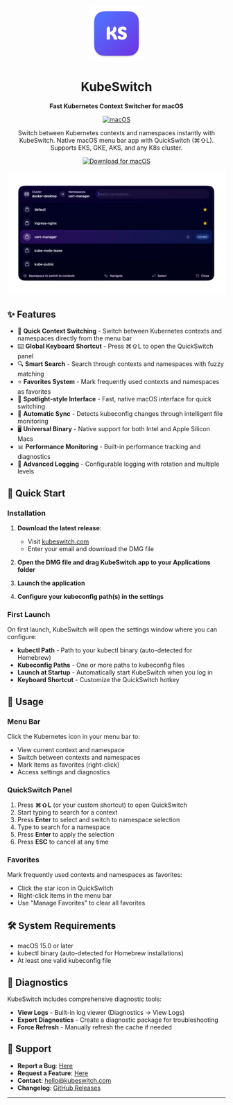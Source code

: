 <div align="center">
  <img src="logo.png" alt="KubeSwitch Logo" width="128" height="128" />
  
  # KubeSwitch
  
  **Fast Kubernetes Context Switcher for macOS**
  
  [![macOS](https://img.shields.io/badge/macOS-15.0%2B-blue)](https://www.apple.com/macos/)
  
  Switch between Kubernetes contexts and namespaces instantly with KubeSwitch. Native macOS menu bar app with QuickSwitch (⌘⇧L). Supports EKS, GKE, AKS, and any K8s cluster.
  
  <a href="https://kubeswitch.com">
    <img src="https://img.shields.io/badge/Download%20for%20macOS-8b5cf6?style=for-the-badge&logo=apple&logoColor=white" alt="Download for macOS" />
  </a>
  
  
  <p align="center">
    <img src="quickswitch.png" alt="QuickSwitch Panel" width="1000" />
  </p>
</div>

## ✨ Features

- 🔄 **Quick Context Switching** - Switch between Kubernetes contexts and namespaces directly from the menu bar
- ⌨️ **Global Keyboard Shortcut** - Press ⌘⇧L to open the QuickSwitch panel
- 🔍 **Smart Search** - Search through contexts and namespaces with fuzzy matching
- ⭐ **Favorites System** - Mark frequently used contexts and namespaces as favorites
- 📱 **Spotlight-style Interface** - Fast, native macOS interface for quick switching
- 🔄 **Automatic Sync** - Detects kubeconfig changes through intelligent file monitoring
- 🖥️ **Universal Binary** - Native support for both Intel and Apple Silicon Macs
- 📊 **Performance Monitoring** - Built-in performance tracking and diagnostics
- 📝 **Advanced Logging** - Configurable logging with rotation and multiple levels

## 🚀 Quick Start

### Installation

1. **Download the latest release**:
   - Visit [kubeswitch.com](https://kubeswitch.com)
   - Enter your email and download the DMG file

2. **Open the DMG file and drag KubeSwitch.app to your Applications folder**

3. **Launch the application**

4. **Configure your kubeconfig path(s) in the settings**

### First Launch

On first launch, KubeSwitch will open the settings window where you can configure:

- **kubectl Path** - Path to your kubectl binary (auto-detected for Homebrew)
- **Kubeconfig Paths** - One or more paths to kubeconfig files
- **Launch at Startup** - Automatically start KubeSwitch when you log in
- **Keyboard Shortcut** - Customize the QuickSwitch hotkey

## 🎯 Usage

### Menu Bar

Click the Kubernetes icon in your menu bar to:

- View current context and namespace
- Switch between contexts and namespaces
- Mark items as favorites (right-click)
- Access settings and diagnostics

### QuickSwitch Panel

1. Press **⌘⇧L** (or your custom shortcut) to open QuickSwitch
2. Start typing to search for a context
3. Press **Enter** to select and switch to namespace selection
4. Type to search for a namespace
5. Press **Enter** to apply the selection
6. Press **ESC** to cancel at any time

### Favorites

Mark frequently used contexts and namespaces as favorites:

- Click the star icon in QuickSwitch
- Right-click items in the menu bar
- Use "Manage Favorites" to clear all favorites

## 🛠️ System Requirements

- macOS 15.0 or later
- kubectl binary (auto-detected for Homebrew installations)
- At least one valid kubeconfig file

## 🔧 Diagnostics

KubeSwitch includes comprehensive diagnostic tools:

- **View Logs** - Built-in log viewer (Diagnostics → View Logs)
- **Export Diagnostics** - Create a diagnostic package for troubleshooting
- **Force Refresh** - Manually refresh the cache if needed

## 📝 Support

- **Report a Bug**: [Here](https://github.com/KubeSwitch/kubeswitch-public/issues/new?template=%F0%9F%90%9B-bug-report.md)
- **Request a Feature**: [Here](https://github.com/KubeSwitch/kubeswitch-public/issues/new?template=%F0%9F%9A%80-feature-request.md)
- **Contact**: hello@kubeswitch.com
- **Changelog**: [GitHub Releases](https://github.com/KubeSwitch/kubeswitch-public/releases)

---
